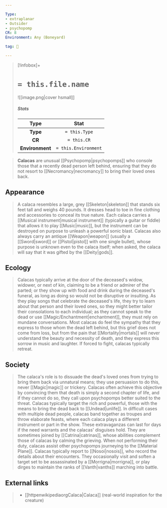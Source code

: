 ```yaml
---

Type:
- extraplanar
- Outsider
- psychopomp
CR: 8
Environment: Any (Boneyard)

tag: 👹

---
```


> [!infobox]+
> #  `= this.file.name`
> ![[image.png|cover hsmall]]
> ##### Stats
> Type | Stat |
> :---:|:---:|
> **Type** | `= this.Type` |
> **CR** | `= this.CR` |
> **Environment** | `= this.Environment` |



> **Calacas** are unusual [[Psychopomp|psychopomps]] who console those that a recently dead person left behind, ensuring that they do not resort to [[Necromancy|necromancy]] to bring their loved ones back.



## Appearance

> A calaca resembles a large, grey [[Skeleton|skeleton]] that stands six feet tall and weighs 40 pounds. It dresses head to toe in fine clothing and accessories to conceal its true nature. Each calaca carries a [[Musical instrument|musical instrument]] (typically a guitar or fiddle) that allows it to play [[Music|music]], but the instrument can be destroyed on purpose to unleash a powerful sonic blast. Calacas also always carry an antique [[Weapon|weapon]] (usually a [[Sword|sword]] or [[Pistol|pistol]] with one single bullet), whose purpose is unknown even to the calaca itself; when asked, the calaca will say that it was gifted by the [[Deity|gods]].


## Ecology

> Calacas typically arrive at the door of the deceased's widow, widower, or next of kin, claiming to be a friend or admirer of the parted; or they show up with food and drink during the deceased's funeral, as long as doing so would not be disruptive or insulting. As they play songs that celebrate the deceased's life, they try to learn about that person and their loved ones, so they might better tailor their consolations to each individual; as they cannot speak to the dead or use [[Magic/Enchantment|enchantment]], they must rely on mundane conversations.
> Most calacas do feel the sympathy that they express to those whom the dead left behind, but this grief does not come from loss, but from the pain that [[Mortality|mortals]] will never understand the beauty and necessity of death, and they express this sorrow in music and laughter. If forced to fight, calacas typically retreat.


## Society

> The calaca's role is to dissuade the dead's loved ones from trying to bring them back via unnatural means; they use persuasion to do this, never [[Magic|magic]] or trickery. Calacas often achieve this objective by convincing them that death is simply a second chapter of life, and if they cannot do so, they call upon psychopomps better suited to the threat.
> Calacas typically target the rich and powerful, those with the means to bring the dead back to [[Undead|unlife]]. In difficult cases with multiple dead people, calacas band together as troupes and throw elaborate feasts, where each calaca plays a different instrument or part in the show. These extravaganzas can last for days if the need warrants and the calacas' disguises hold. They are sometimes joined by [[Catrina|catrinas]], whose abilities complement those of calacas by calming the grieving. When not performing their duty, calacas assist other psychopomps journeying to the [[Material Plane]].
> Calacas typically report to [[Nosoi|nosois]], who record the details about their encounters. They occasionally visit and soften a target set to be assassinated by a [[Morrigna|morrigna]], or play dirges to maintain the ranks of [[Vanth|vanths]] marching into battle.




## External links

> - [[httpenwikipediaorgCalaca|Calaca]] (real-world inspiration for the creature)





